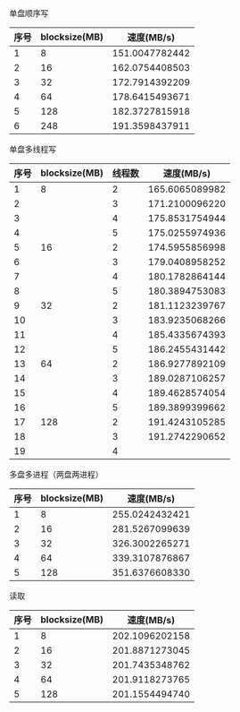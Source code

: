 单盘顺序写

| 序号 | blocksize(MB) | 速度(MB/s)     |
| ---- | ------------- | -------------- |
| 1    | 8             | 151.0047782442 |
| 2    | 16            | 162.0754408503 |
| 3    | 32            | 172.7914392209 |
| 4    | 64            | 178.6415493671 |
| 5    | 128           | 182.3727815918 |
| 6    | 248           | 191.3598437911 |



单盘多线程写

| 序号 | blocksize(MB) | 线程数 | 速度(MB/s)     |
| ---- | ------------- | ------ | -------------- |
| 1    | 8             | 2      | 165.6065089982 |
| 2    |               | 3      | 171.2100096220 |
| 3    |               | 4      | 175.8531754944 |
| 4    |               | 5      | 175.0255974936 |
| 5    | 16            | 2      | 174.5955856998 |
| 6    |               | 3      | 179.0408958252 |
| 7    |               | 4      | 180.1782864144 |
| 8    |               | 5      | 180.3894753083 |
| 9    | 32            | 2      | 181.1123239767 |
| 10   |               | 3      | 183.9235068266 |
| 11   |               | 4      | 185.4335674393 |
| 12   |               | 5      | 186.2455431442 |
| 13   | 64            | 2      | 186.9277892109 |
| 14   |               | 3      | 189.0287106257 |
| 15   |               | 4      | 189.4628574054 |
| 16   |               | 5      | 189.3899399662 |
| 17   | 128           | 2      | 191.4243105285 |
| 18   |               | 3      | 191.2742290652 |
| 19   |               | 4      |                |



多盘多进程（两盘两进程）

| 序号 | blocksize(MB) | 速度(MB/s)     |
| ---- | ------------- | -------------- |
| 1    | 8             | 255.0242432421 |
| 2    | 16            | 281.5267099639 |
| 3    | 32            | 326.3002265271 |
| 4    | 64            | 339.3107876867 |
| 5    | 128           | 351.6376608330 |



读取

| 序号 | blocksize(MB) | 速度(MB/s)     |
| ---- | ------------- | -------------- |
| 1    | 8             | 202.1096202158 |
| 2    | 16            | 201.8871273045 |
| 3    | 32            | 201.7435348762 |
| 4    | 64            | 201.9118273765 |
| 5    | 128           | 201.1554494740 |

